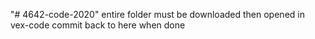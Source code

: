 "# 4642-code-2020" 
entire folder must be downloaded then opened in vex-code
commit back to here when done
